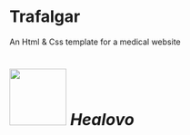 # Trafalgar
An Html &amp; Css template for a medical website
# <img src="https://healovo.web.app/assets/logo.png" height="100px" width="100px">  _Healovo_
